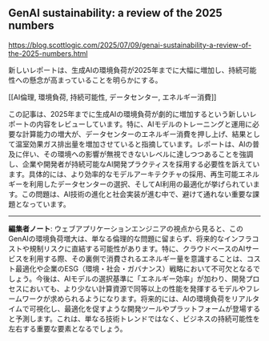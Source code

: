 ## GenAI sustainability: a review of the 2025 numbers

https://blog.scottlogic.com/2025/07/09/genai-sustainability-a-review-of-the-2025-numbers.html

新しいレポートは、生成AIの環境負荷が2025年までに大幅に増加し、持続可能性への懸念が高まっていることを明らかにする。

[[AI倫理, 環境負荷, 持続可能性, データセンター, エネルギー消費]]

この記事は、2025年までに生成AIの環境負荷が劇的に増加するという新しいレポートの内容をレビューしています。特に、AIモデルのトレーニングと運用に必要な計算能力の増大が、データセンターのエネルギー消費を押し上げ、結果として温室効果ガス排出量を増加させていると指摘しています。レポートは、AIの普及に伴い、その環境への影響が無視できないレベルに達しつつあることを強調し、企業や開発者が持続可能なAI開発プラクティスを採用する必要性を訴えています。具体的には、より効率的なモデルアーキテクチャの採用、再生可能エネルギーを利用したデータセンターの選択、そしてAI利用の最適化が挙げられています。この問題は、AI技術の進化と社会実装が進む中で、避けて通れない重要な課題となっています。

---

**編集者ノート**: ウェブアプリケーションエンジニアの視点から見ると、このGenAIの環境負荷増大は、単なる倫理的な問題に留まらず、将来的なインフラコストや規制リスクに直結する可能性があります。特に、クラウドベースのAIサービスを利用する際、その裏側で消費されるエネルギー量を意識することは、コスト最適化や企業のESG（環境・社会・ガバナンス）戦略において不可欠となるでしょう。今後は、AIモデルの選択基準に「エネルギー効率」が加わり、開発プロセスにおいても、より少ない計算資源で同等以上の性能を発揮するモデルやフレームワークが求められるようになります。将来的には、AIの環境負荷をリアルタイムで可視化し、最適化を促すような開発ツールやプラットフォームが登場すると予測します。これは、単なる技術トレンドではなく、ビジネスの持続可能性を左右する重要な要素となるでしょう。

